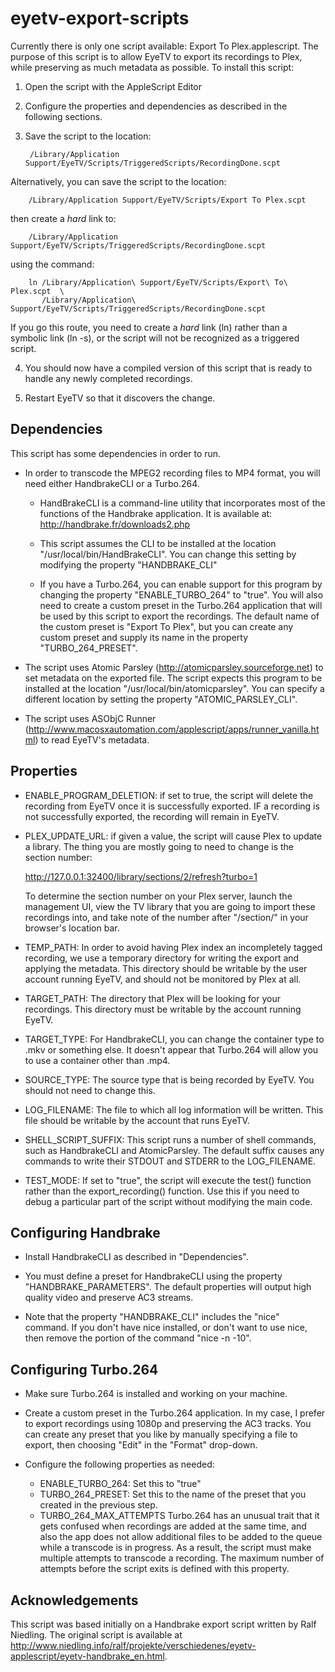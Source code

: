 eyetv-export-scripts
====================

Currently there is only one script available: Export To Plex.applescript. The purpose of this script is to allow EyeTV 
to export its recordings to Plex, while preserving as much metadata as possible. To install this script:

1. Open the script with the AppleScript Editor

2. Configure the properties and dependencies as described in the following sections.

3. Save the script to the location: 

        /Library/Application Support/EyeTV/Scripts/TriggeredScripts/RecordingDone.scpt

  Alternatively, you can save the script to the location:


        /Library/Application Support/EyeTV/Scripts/Export To Plex.scpt

  then create a *hard* link to:

        /Library/Application Support/EyeTV/Scripts/TriggeredScripts/RecordingDone.scpt

  using the command:

        ln /Library/Application\ Support/EyeTV/Scripts/Export\ To\ Plex.scpt  \
           /Library/Application\ Support/EyeTV/Scripts/TriggeredScripts/RecordingDone.scpt

  If you go this route, you need to create a _hard_ link (ln) rather than a symbolic link (ln -s), or the script will
  not be recognized as a triggered script.

4. You should now have a compiled version of this script that is ready to handle any newly completed recordings.

5. Restart EyeTV so that it discovers the change.


Dependencies
-------------
This script has some dependencies in order to run.

* In order to transcode the MPEG2 recording files to MP4 format, you will need either HandbrakeCLI or a Turbo.264.

  - HandBrakeCLI is a command-line utility that incorporates most of the functions of the Handbrake application.
    It is available at: http://handbrake.fr/downloads2.php

  - This script assumes the CLI to be installed at the location "/usr/local/bin/HandBrakeCLI". You can change this
    setting by modifying the property "HANDBRAKE_CLI"

  - If you have a Turbo.264, you can enable support for this program by changing the property "ENABLE_TURBO_264" to 
  	"true". You will also need to create a custom preset in the Turbo.264 application that will be used by this script
  	to export the recordings. The default name of the custom preset is "Export To Plex", but you can create any custom
  	preset and supply its name in the property "TURBO_264_PRESET".

* The script uses Atomic Parsley (http://atomicparsley.sourceforge.net) to set metadata on the exported file. The
  script expects this program to be installed at the location "/usr/local/bin/atomicparsley". You can specify a 
  different location by setting the property "ATOMIC_PARSLEY_CLI".

* The script uses ASObjC Runner (http://www.macosxautomation.com/applescript/apps/runner_vanilla.html) to read EyeTV's
  metadata. 


Properties
----------
* ENABLE_PROGRAM_DELETION: if set to true, the script will delete the recording from EyeTV once it is successfully
  exported. IF a recording is not successfully exported, the recording will remain in EyeTV.

* PLEX_UPDATE_URL: if given a value, the script will cause Plex to update a library. The thing you are mostly going to
  need to change is the section number:

  	http://127.0.0.1:32400/library/sections/2/refresh?turbo=1

  To determine the section number on your Plex server, launch the management UI, view the TV library that you are going
  to import these recordings into, and take note of the number after "/section/" in your browser's location bar.	

* TEMP_PATH: In order to avoid having Plex index an incompletely tagged recording, we use a temporary directory for 
  writing the export and applying the metadata. This directory should be writable by the user account running EyeTV,
  and should not be monitored by Plex at all.

* TARGET_PATH: The directory that Plex will be looking for your recordings. This directory must be writable by the 
  account running EyeTV.

* TARGET_TYPE: For HandbrakeCLI, you can change the container type to .mkv or something else. It doesn't appear that
  Turbo.264 will allow you to use a container other than .mp4.

* SOURCE_TYPE: The source type that is being recorded by EyeTV. You should not need to change this.

* LOG_FILENAME: The file to which all log information will be written. This file should be writable by the account that
  runs EyeTV.

* SHELL_SCRIPT_SUFFIX: This script runs a number of shell commands, such as HandbrakeCLI and AtomicParsley. The default
  suffix causes any commands to write their STDOUT and STDERR to the LOG_FILENAME.  

* TEST_MODE: If set to "true", the script will execute the test() function rather than the export_recording() function.
  Use this if you need to debug a particular part of the script without modifying the main code.


Configuring Handbrake
---------------------
* Install HandbrakeCLI as described in "Dependencies".

* You must define a preset for HandbrakeCLI using the property "HANDBRAKE_PARAMETERS". The default properties will
  output high quality video and preserve AC3 streams.

* Note that the property "HANDBRAKE_CLI" includes the "nice" command. If you don't have nice installed, or don't want
  to use nice, then remove the portion of the command "nice -n -10".


Configuring Turbo.264
---------------------
* Make sure Turbo.264 is installed and working on your machine.

* Create a custom preset in the Turbo.264 application. In my case, I prefer to export recordings using 1080p and
  preserving the AC3 tracks. You can create any preset that you like by manually specifying a file to export, then
  choosing "Edit" in the "Format" drop-down.

* Configure the following properties as needed:
  - ENABLE_TURBO_264: 		Set this to "true"
  - TURBO_264_PRESET:		Set this to the name of the preset that you created in the previous step.
  - TURBO_264_MAX_ATTEMPTS	Turbo.264 has an unusual trait that it gets confused when recordings are added at the same
  							time, and also the app does not allow additional files to be added to the queue while a
  							transcode is in progress. As a result, the script must make multiple attempts to transcode
  							a recording. The maximum number of attempts before the script exits is defined with this
  							property.


Acknowledgements
----------------
This script was based initially on a Handbrake export script written by Ralf Niedling.
The original script is available at http://www.niedling.info/ralf/projekte/verschiedenes/eyetv-applescript/eyetv-handbrake_en.html.
